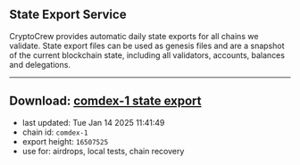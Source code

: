 ## State Export Service
CryptoCrew provides automatic daily state exports for all chains we validate. State export files can be used as genesis files and are a snapshot of the current blockchain state, including all validators, accounts, balances and delegations.

---
**Download: [comdex-1 state export](https://dl-eu2.ccvalidators.com/SERVICE/comdex/comdex-1_export_16507525.json)**
---

- last updated: Tue Jan 14 2025 11:41:49
- chain id: `comdex-1`
- export height: `16507525`
- use for: airdrops, local tests, chain recovery

